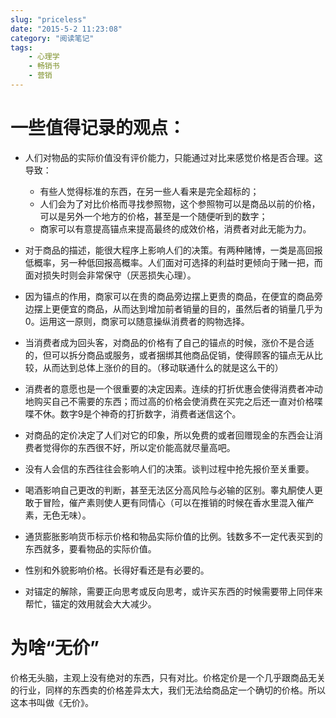 ```yaml
---
slug: "priceless"
date: "2015-5-2 11:23:08"
category: "阅读笔记"
tags:
    - 心理学
    - 畅销书
    - 营销
---
```

# 一些值得记录的观点：

- 人们对物品的实际价值没有评价能力，只能通过对比来感觉价格是否合理。这导致：
  - 有些人觉得标准的东西，在另一些人看来是完全超标的；
  - 人们会为了对比价格而寻找参照物，这个参照物可以是商品以前的价格，可以是另外一个地方的价格，甚至是一个随便听到的数字；
  - 商家可以有意提高锚点来提高最终的成效价格，消费者对此无能为力。
- 对于商品的描述，能很大程序上影响人们的决策。有两种赌博，一类是高回报低概率，另一种低回报高概率。人们面对可选择的利益时更倾向于赌一把，而面对损失时则会非常保守（厌恶损失心理）。
- 因为锚点的作用，商家可以在贵的商品旁边摆上更贵的商品，在便宜的商品旁边摆上更便宜的商品，从而达到增加前者销量的目的，虽然后者的销量几乎为0。运用这一原则，商家可以随意操纵消费者的购物选择。


- 当消费者成为回头客，对商品的价格有了自己的锚点的时候，涨价不是合适的，但可以拆分商品或服务，或者捆绑其他商品促销，使得顾客的锚点无从比较，从而达到总体上涨价的目的。（移动联通什么的就是这么干的）

- 消费者的意愿也是一个很重要的决定因素。连续的打折优惠会使得消费者冲动地购买自己不需要的东西；而过高的价格会使消费在买完之后还一直对价格喋喋不休。数字9是个神奇的打折数字，消费者迷信这个。

- 对商品的定价决定了人们对它的印象，所以免费的或者回赠现金的东西会让消费者觉得你的东西很不好，所以定价能高就尽量高吧。

- 没有人会信的东西往往会影响人们的决策。谈判过程中抢先报价至关重要。

- 喝酒影响自己更改的判断，甚至无法区分高风险与必输的区别。睾丸酮使人更敢于冒险，催产素则使人更有同情心（可以在推销的时候在香水里混入催产素，无色无味）。

- 通货膨胀影响货币标示价格和物品实际价值的比例。钱数多不一定代表买到的东西就多，要看物品的实际价值。

- 性别和外貌影响价格。长得好看还是有必要的。

- 对锚定的解除，需要正向思考或反向思考，或许买东西的时候需要带上同伴来帮忙，锚定的效用就会大大减少。

# 为啥“无价”

价格无头脑，主观上没有绝对的东西，只有对比。价格定价是一个几乎跟商品无关的行业，同样的东西卖的价格差异太大，我们无法给商品定一个确切的价格。所以这本书叫做《无价》。